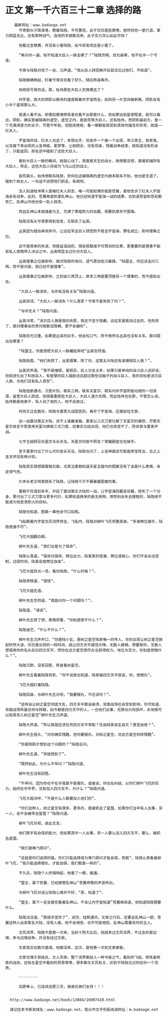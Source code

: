 # 正文 第一千六百三十二章 选择的路
        最新网址：www.badaoge.net
          兮骨额头汗珠滴落，瞪着陆隐，不可置信，此子仅仅是启蒙境，居然将他一掌打退，掌力刚猛无比，还有那种战气，连他的天赋都没用，此子实力怎么如此可怕？
      
          他看过至尊赛，并没有小看陆隐，如今却发现还是小看了。
      
          “再问你一遍，知不知道大巨人一脉去哪了？”陆隐厉喝，目光森寒，他不在乎一个兮骨。
      
          兮骨与陆隐对视了一会，沉声道，“我从巨人财团离开后就没见过他们，不知道”。
      
          陆隐眼睛眯起，盯着兮骨双目看了好久，随后转身离开。
      
          他相信兮骨的话，那，枯伟那些大巨人究竟哪去了？
      
          内宇宙，庞大的阴影以极快的速度朝着外宇宙而去，如同另一片空间被剥离，阴影足有小半个星球那么大。
      
          普通人看不出，即便启蒙境修炼者也看不出那是什么，但如果达到星使程度，就可以看出，阴影，确实是被隔离的虚空，虚空之内，是辰荒等大巨人，还有枯伟，而阴影最前方，是一个充满诱惑力的女子，尽管不年轻，但脸庞绝艳，看一眼都能感受到其体内蕴含的芬芳，她是——红夫人。
      
          宇宙海开战，红夫人也去了，本想出手，但高手一个接一个出现，帝江夜王，孤老鬼，以及接下来出现的上圣神威，夏梦等，让她顾忌，没有现身，随着战争结束，她知道没有机会了，只能返回，却在途中碰到了这些大巨人。
      
          看到大巨人一脉的瞬间，她就心动了，简直是天生的战士，她想都没想，直接抓捕所有大巨人，带走，这些大巨人将成为飞马山庄的战士。
      
          辰荒肩头，枯伟想联系陆隐，奈何在这被隔离的虚空内根本联系不到，他也是无语了，碰到个疯女人，一句话不说把他们抓走，有病吧。
      
          没人知道枯伟等人是被红夫人抓走，唯一可能知情的就是苍翼，是他告诉了红夫人宇宙海会有战争，此刻，苍翼再度执掌乱神山，他已经知道宇宙海一战的结果，也知道苍宙和苍崧都死亡，乱神山内他也有一批人效忠。
      
          而且乱神山本就强者为王，充满了黑暗势力的血腥，想要执掌并不困难。
      
          陆隐没有从兮骨那得到信息，又联系了丛英。
      
          丛英因为擅自串改命令，让远征军去巨人财团而不是去宇宙海，罪名成立，剥夺理事之位。
      
          这不是简单的失误，而是延误战机，很容易酿成不可预测的后果，更重要的是理事不能有私人感情带入决议之中，丛英明显太过针对大巨人。
      
          丛英理事之位被剥夺，面对陆隐的询问，语气更加低沉暴躁，“陆盟主，你应该去问三两，而不是问我，我已经不是理事”。
      
          丛英理事之位被剥夺，立刻由三两顶上，原本三两是要顶替另一个理事的，而今提前出任。
      
          “大巨人一脉消失，与你有没有关系”陆隐问道。
      
          丛英惊讶，“大巨人一脉消失？什么意思？兮骨不是失败了吗？”。
      
          “与你无关？”陆隐问道。
      
          丛英冷笑，“消灭巨人族是我的夙愿，我还不至于隐藏，远征军是我派过去的，但失败了，面对理事会的责问我都没隐瞒，更不会骗你”。
      
          陆隐目光沉重，如果是丛英的后手，他会松口气，而今竟然与丛英也没有关系，那问题出在哪里？
      
          “陆盟主，你是想把大巨人一脉藏起来吧”丛英忽然道。
      
          陆隐挑眉，“他们失踪了，丛英理事，除了你，这第五大陆还有谁憎恨巨人族？”。
      
          丛英厉声道，“我不是憎恨，是顾忌，巨人分支太多，如果只是单纯的战斗巨人还好说，但却进化出了科技巨人，有智慧的巨人威胁远远超过那些没脑子的战斗巨人，我的目标是消灭巨人族，与他们没有私人恩怨”。
      
          陆隐挂断通讯，沉思片刻，联系三两，联系天星宗，联系内外宇宙所能动用的一切资源，留意大巨人踪迹，他很看重那些大巨人，大巨人潜力无限，而且枯伟也在那，不管怎么说，枯伟都是他弟子，有人动了他的人，他不会放过。
      
          时间又过去数天，陆隐与雷恩大战团告别，离开了宇宙海，应邀前往文家。
      
          这一战震动第五大陆，说不上谁赢谁输，夏家以三式刀意化解了天星宗的暴怒，尽管天星宗肯定不愿意用天星功换取三式刀意，但事实已经出现，他们也改变不了，除非真与夏家开战。
      
          七字王庭顾忌天星宗与长天岛，天星宗何尝不顾及？荣耀殿堂也在插手。
      
          至于夏家付出了什么代价给长天岛，陆隐也问了，上圣神威说可能是原宝阵法，总之上圣天师没有再计较。
      
          陆隐其实很想跟夏戟见面，尤其当夏戟知道天星玉璧内的图案没有了会是什么表情，肯定得气死。
      
          久申长老又特意联系了陆隐，让陆隐千万不要暴露图案的事。
      
          夏戟不仅谋划多年，开启了震动第五大陆的一战，让宇宙海四霸变双霸，损失了一个分身，更付出了三式刀意与更多代价，如果知道换来的是无用物，愤怒到会失去理智的，陆隐绝不能成为他宣泄怒火的目标。
      
          陆隐也知道，图案一事他会守口如瓶。
      
          飞船朝着内宇宙文风流界而去，飞船内，陆隐对柳叶飞花郑重感谢，“多谢两位援手，陆隐感激不尽”。
      
          飞花大姐翻白眼。
      
          柳叶先生道，“我们也是为了保命”。
      
          陆隐认真道，“保命归保命，两位出力，陆某真的感激，两位请放心，你们不会永远受制，过段时间，陆某会放两位自由”。
      
          飞花大姐目光一亮，看向陆隐，“什么时候？”。
      
          陆隐肃穆道，“很快”。
      
          飞花大姐无语。
      
          柳叶先生忽然道，“我能问你一个问题吗？”。
      
          陆隐道，“请说”。
      
          柳叶先生想了想，表情郑重，“你到底想干什么？”。
      
          陆隐迷茫，“什么干什么？”。
      
          柳叶先生沉声开口，“你是陆小玄，是树之星空陆家唯一的传人，你的出现让树之星空掀起轩然大波，仅仅是出现的一段时间，就让四方天平威信大降，无数人蜂拥，想要救你，无数人想借用你的名头反抗四方天平，而你在这方星空想尽办法获得权力，地位与实力，你到底想做什么？”。
      
          陆隐沉默，没有回答，转身看向星空。
      
          柳叶先生看着陆隐背影，“你不说我也知道，陆家被四方天平放逐，你，想报仇”。
      
          飞花大姐盯着陆隐。
      
          陆隐回身，与柳叶先生对视，“我要报仇，不应该吗？”。
      
          “这样会让树之星空彻底大乱，四方天平都会崩溃，背面战场也会受到影响，你可知道，背面战场阵基总帅与阵眼，如今都是四方天平的人，一旦他们出事，无限动力将损坏，永恒族可以轻易攻入树之星空”柳叶先生沉声道。
      
          陆隐大声道，“所以我就应该任凭四方天平宰割？任由陆家自生自灭？甚至自绝？”。
      
          柳叶先生摇头，“对你确实残酷，但你要报仇，对树之星空，对这方星空同样残酷”。
      
          “你是刚刚才想到这个问题的？”陆隐反问。
      
          柳叶先生道，“早就想到了”。
      
          “既然如此，为什么不早问？”陆隐问道。
      
          柳叶先生没有回答。
      
          “不早问，因为你也不在乎我是不是报仇，或者说，你也在纠结，以你们柳叶飞花的实力，始终在中平界，没有加入四方天平，为什么？”陆隐问道。
      
          飞花大姐冷哼，“不是什么人都要加入他们的”。
      
          “你们这种人，树之星空有很多，更多的，是被抓去了星盟，如果你们当中有人出事，另一人，会不会被带去星盟？”陆隐问道。
      
          柳叶飞花对视，彼此无言。
      
          他们联手有自保的能力，但如果其中一人出事，另一人要么加入四方天平，要么，被抓去星盟。
      
          “我们是寒门顾问”。
      
          “这就是你们选择的路，你们只能选择成为寒门顾问才能自保，而我”，陆隐认真看着柳叶飞花，“我只能选择报仇，才能自保，我们都是一样的”。
      
          不久后，陆隐个人终端响起，他看了一眼，接通。
      
          “盟主，属下苍翼，已经接管乱神山”苍翼恭敬的声音传出。
      
          与柳叶飞花对话让陆隐心情并不好，“恩，知道了”。
      
          “盟主，属下一定会替您看着乱神山，不会让内宇宙知道”苍翼继续道，他知道陆隐需要什么。
      
          陆隐淡淡道，“那就辛苦你了”，说完，挂断通讯，文家之行后，还要去乱神山一趟，苍翼这种人出卖第五大陆，没有人格，他不会相信，也不可能相信，乱神山需要另外的主人。
      
          文风流界，陆隐不是第一次来，当初十院大比后，他就来过文风流界，不过去的是边境，参与边境战争，并没有经过文家。
      
          文家其后也数次邀请，他都没来，这次，是他第一次到文家做客。
      
          文家无愧于其姓氏，文人风骨，整个流界都给人一种书香之气，看到的飞船，修炼者修炼的战技，还有在星空中看到的贸易等等，很多都与文风有关，区别于陆隐见过的任何一个流界。
      
          ---------
      
          加更奉上，已连续加更三天，谢谢兄弟们支持！！！
      
      
      http://www.badaoge.net/book/13084/16907410.html
      
      请记住本书首发域名：www.badaoge.net。笔尖中文手机版阅读网址：m.badaoge.net